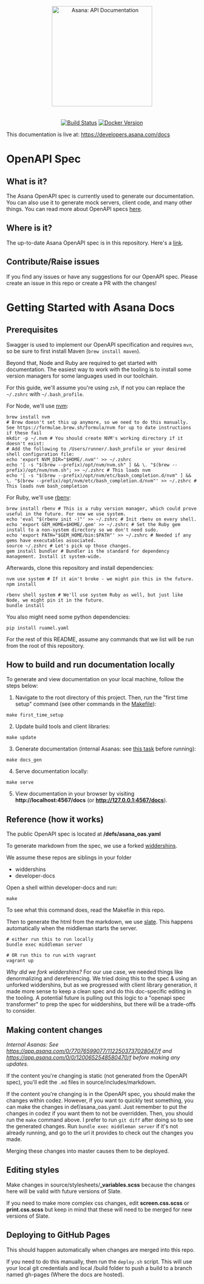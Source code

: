 <p align="center">
  <img src="https://assets.asana.biz/m/33a0924d61aabd7b/original/Asana-developers-lockup-horizontal.svg" alt="Asana: API Documentation" width="264">
  <br>
  <br>
  <br>
  <a href="https://github.com/slatedocs/slate/actions?query=workflow%3ABuild+branch%3Amain"><img src="https://github.com/slatedocs/slate/workflows/Build/badge.svg?branch=main" alt="Build Status"></a>
  <a href="https://hub.docker.com/r/slatedocs/slate"><img src="https://img.shields.io/docker/v/slatedocs/slate?sort=semver" alt="Docker Version" /></a>
</p>

This documentation is live at: https://developers.asana.com/docs

# OpenAPI Spec

## What is it?
The Asana OpenAPI spec is currently used to generate our documentation. You can also use it to generate mock servers, client code, and many other things. You can read more about OpenAPI specs [here](https://github.com/OAI/OpenAPI-Specification/blob/master/versions/3.0.0.md).

## Where is it?
The up-to-date Asana OpenAPI spec is in this repository. Here's a [link](https://github.com/Asana/developer-docs/blob/master/defs/asana_oas.yaml).

## Contribute/Raise issues
If you find any issues or have any suggestions for our OpenAPI spec. Please create an issue in this repo or create a PR with the changes!

# Getting Started with Asana Docs

## Prerequisites

Swagger is used to implement our OpenAPI specification and requires `mvn`, so be sure to first install Maven (`brew install maven`). 

Beyond that, Node and Ruby are required to get started with documentation. The easiest way to work with the tooling is to install some version managers for some languages used in our toolchain.

For this guide, we'll assume you're using `zsh`, if not you can replace the `~/.zshrc` with `~/.bash_profile`.

For Node, we'll use [nvm](https://github.com/nvm-sh/nvm):

```shell
brew install nvm
# Brew doesn't set this up anymore, so we need to do this manually. See https://formulae.brew.sh/formula/nvm for up to date instructions if these fail
mkdir -p ~/.nvm # You should create NVM's working directory if it doesn't exist:
# Add the following to /Users/runner/.bash_profile or your desired shell configuration file:
echo 'export NVM_DIR="$HOME/.nvm"' >> ~/.zshrc
echo '[ -s "$(brew --prefix)/opt/nvm/nvm.sh" ] && \. "$(brew --prefix)/opt/nvm/nvm.sh"; >> ~/.zshrc # This loads nvm
echo '[ -s "$(brew --prefix)/opt/nvm/etc/bash_completion.d/nvm" ] && \. "$(brew --prefix)/opt/nvm/etc/bash_completion.d/nvm"' >> ~/.zshrc # This loads nvm bash_completion
```

For Ruby, we'll use [rbenv](https://github.com/rbenv/rbenv):

```shell
brew install rbenv # This is a ruby version manager, which could prove useful in the future. For now we use system.
echo 'eval "$(rbenv init -)"' >> ~/.zshrc # Init rbenv on every shell.
echo 'export GEM_HOME=$HOME/.gem' >> ~/.zshrc # Set the Ruby gem install to a non-system directory so we don't need sudo.
echo 'export PATH="$GEM_HOME/bin:$PATH"' >> ~/.zshrc # Needed if any gems have executables associated.
source ~/.zshrc # Let's pick up those changes.
gem install bundler # Bundler is the standard for dependency management. Install it system-wide.
```

Afterwards, clone this repository and install dependencies:

```shell
nvm use system # If it ain't broke - we might pin this in the future.
npm install

rbenv shell system # We'll use system Ruby as well, but just like Node, we might pin it in the future.
bundle install
```

You also might need some python dependencies:
```shell
pip install ruamel.yaml
```

For the rest of this README, assume any commands that we list will be run from the root of this repository.

## How to build and run documentation locally

To generate and view documentation on your local machine, follow the steps below:

1. Navigate to the root directory of this project. Then, run the "first time setup" command (see other commands in the [Makefile](https://github.com/Asana/developer-docs/blob/master/Makefile)):

```
make first_time_setup
```

2. Update build tools and client libraries:

```
make update
```

3. Generate documentation (internal Asanas: see [this task](https://app.asana.com/0/0/1200652548580470/f) before running):

```
make docs_gen
```

4. Serve documentation locally:

```
make serve
```

5. View documentation in your browser by visiting **http://localhost:4567/docs** (or **http://127.0.0.1:4567/docs**).

## Reference (how it works)
The public OpenAPI spec is located at **/defs/asana_oas.yaml**

To generate markdown from the spec, we use a forked [widdershins](https://github.com/rossgrambo/widdershins).

We assume these repos are siblings in your folder
- widdershins
- developer-docs

Open a shell within developer-docs and run:
```shell
make
```

To see what this command does, read the Makefile in this repo.

Then to generate the html from the markdown, we use [slate](https://github.com/lord/slate). This happens automatically when the middleman starts the server.
```shell
# either run this to run locally
bundle exec middleman server

# OR run this to run with vagrant
vagrant up
```

*Why did we fork widdershins?* For our use case, we needed things like denormalizing and dereferencing. We tried doing this to the spec & using an unforked widdershins, but as we progressed with client library generation, it made more sense to keep a clean spec and do this doc-specific editing in the tooling. A potential future is pulling out this logic to a "openapi spec transformer" to prep the spec for widdershins, but there will be a trade-offs to consider.

## Making content changes
_Internal Asanas: See https://app.asana.com/0/77076599077/1122503737028047/f and https://app.asana.com/0/0/1200652548580470/f before making any updates._

If the content you're changing is static (not generated from the OpenAPI spec), you'll edit the `.md` files in source/includes/markdown.

If the content you're changing is in the OpenAPI spec, you should make the changes within codez. However, if you want to quickly test something, you can make the changes in def/asana_oas.yaml. Just remember to put the changes in codez if you want them to not be overridden.
Then, you should run the `make` command above.
I prefer to run `git diff` after doing so to see the generated changes.
Run `bundle exec middleman server` if it's not already running, and go to the url it provides to check out the changes you made.

Merging these changes into master causes them to be deployed.

## Editing styles
Make changes in source/stylesheets/**\_variables.scss** because the changes here will be valid with future versions of Slate.

If you need to make more complex css changes, edit **screen.css.scss** or **print.css.scss** but keep in mind that these will need to be merged for new versions of Slate.

## Deploying to GitHub Pages
This should happen automatically when changes are merged into this repo.

If you need to do this manually, then run the `deploy.sh` script. This will use your local git credentials and local /build folder to push a build to a branch named gh-pages (Where the docs are hosted).
